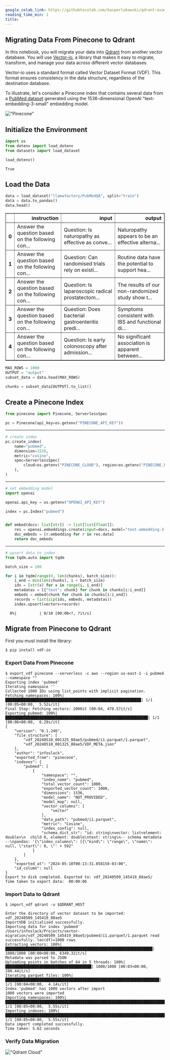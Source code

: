 ```yaml
---
google_colab_link: https://githubtocolab.com/kacperlukawski/qdrant-exam/blob/master/data-migration/from-pinecone-to-qdrant.ipynb
reading_time_min: 1
title:
---
```


## Migrating Data From Pinecone to Qdrant

In this notebook, you will migrate your data into [Qdrant](https://qdrant.to/cloud) from another vector database.
You will use [Vector-io](https://github.com/AI-Northstar-Tech/vector-io), a library that makes it easy to migrate, transform, and manage your data across different vector databases.

Vector-io uses a standard format called Vector Dataset Format (VDF). This format ensures consistency in the data structure, regardless of the destination database.

To illustrate, let's consider a Pinecone index that contains several data from a [PubMed dataset](https://huggingface.co/datasets/llamafactory/PubMedQA) generated using the 1536-dimensional OpenAI "text-embedding-3-small" embedding model.

!["Pinecone"](documentation/from-pinecone-to-qdrant/pinecone.png)

## Initialize the Environment

```python
import os
from dotenv import load_dotenv
from datasets import load_dataset

load_dotenv()
```

```
True
```

## Load the Data

```python
data = load_dataset("llamafactory/PubMedQA", split="train")
data = data.to_pandas()
data.head()
```

<div>
<style scoped>
    .dataframe tbody tr th:only-of-type {
        vertical-align: middle;
    }

```
.dataframe tbody tr th {
    vertical-align: top;
}

.dataframe thead th {
    text-align: right;
}
```

</style>
<table border="1" class="dataframe">
  <thead>
    <tr style="text-align: right;">
      <th></th>
      <th>instruction</th>
      <th>input</th>
      <th>output</th>
    </tr>
  </thead>
  <tbody>
    <tr>
      <th>0</th>
      <td>Answer the question based on the following con...</td>
      <td>Question: Is naturopathy as effective as conve...</td>
      <td>Naturopathy appears to be an effective alterna...</td>
    </tr>
    <tr>
      <th>1</th>
      <td>Answer the question based on the following con...</td>
      <td>Question: Can randomised trials rely on existi...</td>
      <td>Routine data have the potential to support hea...</td>
    </tr>
    <tr>
      <th>2</th>
      <td>Answer the question based on the following con...</td>
      <td>Question: Is laparoscopic radical prostatectom...</td>
      <td>The results of our non-randomized study show t...</td>
    </tr>
    <tr>
      <th>3</th>
      <td>Answer the question based on the following con...</td>
      <td>Question: Does bacterial gastroenteritis predi...</td>
      <td>Symptoms consistent with IBS and functional di...</td>
    </tr>
    <tr>
      <th>4</th>
      <td>Answer the question based on the following con...</td>
      <td>Question: Is early colonoscopy after admission...</td>
      <td>No significant association is apparent between...</td>
    </tr>
  </tbody>
</table>
</div>

```python
MAX_ROWS = 1000
OUTPUT = "output"
subset_data = data.head(MAX_ROWS)

chunks = subset_data[OUTPUT].to_list()
```

## Create a Pinecone Index

```python
from pinecone import Pinecone, ServerlessSpec

pc = Pinecone(api_key=os.getenv("PINECONE_API_KEY"))
```

<hr />

```python
# create index
pc.create_index(
    name="pubmed",
    dimension=1536,
    metric="cosine",
    spec=ServerlessSpec(
        cloud=os.getenv("PINECONE_CLOUD"), region=os.getenv("PINECONE_REGION")
    ),
)
```

<hr />

```python
# set embedding model
import openai

openai.api_key = os.getenv("OPENAI_API_KEY")

index = pc.Index("pubmed")


def embed(docs: list[str]) -> list[list[float]]:
    res = openai.embeddings.create(input=docs, model="text-embedding-3-small")
    doc_embeds = [r.embedding for r in res.data]
    return doc_embeds
```

<hr />

```python
# upsert data to index
from tqdm.auto import tqdm

batch_size = 100

for i in tqdm(range(0, len(chunks), batch_size)):
    i_end = min(len(chunks), i + batch_size)
    ids = [str(x) for x in range(i, i_end)]
    metadatas = [{"text": chunk} for chunk in chunks[i:i_end]]
    embeds = embed(chunk for chunk in chunks[i:i_end])
    records = list(zip(ids, embeds, metadatas))
    index.upsert(vectors=records)
```

```
  0%|          | 0/10 [00:00<?, ?it/s]
```

## Migrate from Pinecone to Qdrant

First you must install the library:

```shell
$ pip install vdf-io
```

### Export Data From Pinecone

```shell
$ export_vdf pinecone --serverless -c aws --region us-east-1 -i pubmed --namespace ""
Exporting index 'pubmed'
Iterating namespace ''
Collected 1000 IDs using list_points with implicit pagination.
Fetching namespaces: 100%|████████████████████████████████████████████████████████████| 1/1 [00:05<00:00,  5.52s/it]
Final Step: Fetching vectors: 2000it [00:04, 470.57it/s]
Exporting pubmed: 100%|███████████████████████████████████████████████████████████████| 1/1 [00:06<00:00,  6.29s/it]
{
    "version": "0.1.246",
    "file_structure": [
        "vdf_20240510_001325_88ae5/pubmed/i1.parquet/1.parquet",
        "vdf_20240510_001325_88ae5/VDF_META.json"
    ],
    "author": "infoslack",
    "exported_from": "pinecone",
    "indexes": {
        "pubmed": [
            {
                "namespace": "",
                "index_name": "pubmed",
                "total_vector_count": 1000,
                "exported_vector_count": 1000,
                "dimensions": 1536,
                "model_name": "NOT_PROVIDED",
                "model_map": null,
                "vector_columns": [
                    "vector"
                ],
                "data_path": "pubmed/i1.parquet",
                "metric": "Cosine",
                "index_config": null,
                "schema_dict_str": "id: string\nvector: list<element: double>\n  child 0, element: double\ntext: string\n-- schema metadata --\npandas: '{\"index_columns\": [{\"kind\": \"range\", \"name\": null, \"start\": 0, \"' + 592"
            }
        ]
    },
    "exported_at": "2024-05-10T00:13:31.858158-03:00",
    "id_column": null
}
Export to disk completed. Exported to: vdf_20240509_145419_88ae5/
Time taken to export data:  00:00:06
```

### Import Data to Qdrant

```shell
$ import_vdf qdrant -u $QDRANT_HOST

Enter the directory of vector dataset to be imported: vdf_20240509_145419_88ae5
ImportVDB initialized successfully.
Importing data for index 'pubmed'
/Users/infoslack/Projects/vector-migration/vdf_20240509_145419_88ae5/pubmed/i1.parquet/1.parquet read successfully. len(df)=1000 rows
Extracting vectors: 100%|█████████████████████████████████████████████████████████████████| 1000/1000 [00:00<00:00, 6349.32it/s]
Metadata was parsed to JSON
Uploading points in batches of 64 in 5 threads: 100%|██████████████████████████████████████| 1000/1000 [00:03<00:00, 280.44it/s]
Iterating parquet files: 100%|████████████████████████████████████████████████████████████████████| 1/1 [00:04<00:00,  4.14s/it]
Index 'pubmed' has 1000 vectors after import
1000 vectors were imported
Importing namespaces: 100%|███████████████████████████████████████████████████████████████████████| 1/1 [00:05<00:00,  5.55s/it]
Importing indexes: 100%|██████████████████████████████████████████████████████████████████████████| 1/1 [00:05<00:00,  5.55s/it]
Data import completed successfully.
Time taken: 5.62 seconds
```

### Verify Data Migration

!["Qdrant Cloud"](documentation/from-pinecone-to-qdrant/qdrant.png)

```python

```
